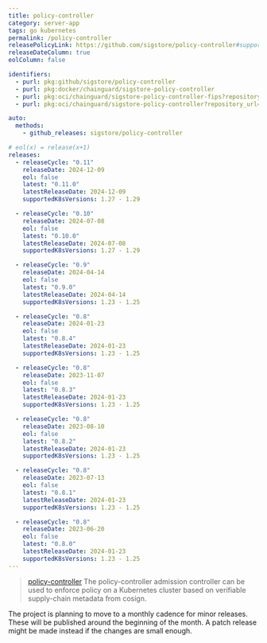 ```yaml
---
title: policy-controller
category: server-app
tags: go kubernetes
permalink: /policy-controller
releasePolicyLink: https://github.com/sigstore/policy-controller#support-policy
releaseDateColumn: true
eolColumn: false

identifiers:
  - purl: pkg:github/sigstore/policy-controller
  - purl: pkg:docker/chainguard/sigstore-policy-controller
  - purl: pkg:oci/chainguard/sigstore-policy-controller-fips?repository_url=cgr.dev/chainguard/sigstore-policy-controller-fips
  - purl: pkg:oci/chainguard/sigstore-policy-controller?repository_url=cgr.dev/chainguard/sigstore-policy-controller

auto:
  methods:
    - github_releases: sigstore/policy-controller

# eol(x) = release(x+1)
releases:
  - releaseCycle: "0.11"
    releaseDate: 2024-12-09
    eol: false
    latest: "0.11.0"
    latestReleaseDate: 2024-12-09
    supportedK8sVersions: 1.27 - 1.29

  - releaseCycle: "0.10"
    releaseDate: 2024-07-08
    eol: false
    latest: "0.10.0"
    latestReleaseDate: 2024-07-08
    supportedK8sVersions: 1.27 - 1.29

  - releaseCycle: "0.9"
    releaseDate: 2024-04-14
    eol: false
    latest: "0.9.0"
    latestReleaseDate: 2024-04-14
    supportedK8sVersions: 1.23 - 1.25

  - releaseCycle: "0.8"
    releaseDate: 2024-01-23
    eol: false
    latest: "0.8.4"
    latestReleaseDate: 2024-01-23
    supportedK8sVersions: 1.23 - 1.25

  - releaseCycle: "0.8"
    releaseDate: 2023-11-07
    eol: false
    latest: "0.8.3"
    latestReleaseDate: 2024-01-23
    supportedK8sVersions: 1.23 - 1.25

  - releaseCycle: "0.8"
    releaseDate: 2023-08-10
    eol: false
    latest: "0.8.2"
    latestReleaseDate: 2024-01-23
    supportedK8sVersions: 1.23 - 1.25

  - releaseCycle: "0.8"
    releaseDate: 2023-07-13
    eol: false
    latest: "0.8.1"
    latestReleaseDate: 2024-01-23
    supportedK8sVersions: 1.23 - 1.25

  - releaseCycle: "0.8"
    releaseDate: 2023-06-20
    eol: false
    latest: "0.8.0"
    latestReleaseDate: 2024-01-23
    supportedK8sVersions: 1.23 - 1.25
---
```


> [policy-controller](https://github.com/sigstore/policy-controller) The policy-controller admission controller can be used to enforce policy on a Kubernetes cluster based on verifiable supply-chain metadata from cosign.

The project is planning to move to a monthly cadence for minor releases. These will be published around the beginning of the month. A patch release might be made instead if the changes are small enough.
